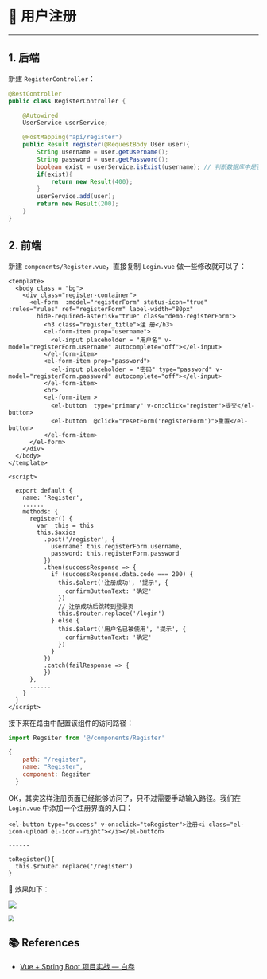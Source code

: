 # 👮‍ 用户注册

---

## 1. 后端

新建 `RegisterController`：

```java
@RestController
public class RegisterController {

    @Autowired
    UserService userService;

    @PostMapping("api/register")
    public Result register(@RequestBody User user){
        String username = user.getUsername();
        String password = user.getPassword();
        boolean exist = userService.isExist(username); // 判断数据库中是否存在
        if(exist){
            return new Result(400);
        }
        userService.add(user);
        return new Result(200);
    }
}
```

## 2. 前端

新建 `components/Register.vue`，直接复制 `Login.vue` 做一些修改就可以了：

```vue
<template>
  <body class = "bg">
    <div class="register-container">
      <el-form  :model="registerForm" status-icon="true" :rules="rules" ref="registerForm" label-width="80px"  
        hide-required-asterisk="true" class="demo-registerForm">
          <h3 class="register_title">注 册</h3>
          <el-form-item prop="username">
            <el-input placeholder = "用户名" v-model="registerForm.username" autocomplete="off"></el-input>
          </el-form-item>
          <el-form-item prop="password">
            <el-input placeholder = "密码" type="password" v-model="registerForm.password" autocomplete="off"></el-input>
          </el-form-item>
          <br>
          <el-form-item >
            <el-button  type="primary" v-on:click="register">提交</el-button>
            <el-button  @click="resetForm('registerForm')">重置</el-button>
          </el-form-item>
      </el-form>
    </div>
  </body>
</template>

<script>

  export default {
    name: 'Register',
    ......
    methods: {
      register() {
        var _this = this
        this.$axios
          .post('/register', {
            username: this.registerForm.username,
            password: this.registerForm.password
          })
          .then(successResponse => {
            if (successResponse.data.code === 200) {
              this.$alert('注册成功', '提示', {
                confirmButtonText: '确定'
              })
              // 注册成功后跳转到登录页
              this.$router.replace('/login')
            } else {
              this.$alert('用户名已被使用', '提示', {
                confirmButtonText: '确定'
              })
            }
          })
          .catch(failResponse => {
          })
      },
      ......
    }
  }
</script>
```

接下来在路由中配置该组件的访问路径：

```js
import Regsiter from '@/components/Register'

{
    path: "/register",
    name: "Register",
    component: Regsiter
  }
```

OK，其实这样注册页面已经能够访问了，只不过需要手动输入路径。我们在 `Login.vue` 中添加一个注册界面的入口：

```vue
<el-button type="success" v-on:click="toRegister">注册<i class="el-icon-upload el-icon--right"></i></el-button>

------

toRegister(){
  this.$router.replace('/register')
}
```

🎨 效果如下：

![](https://gitee.com/veal98/images/raw/master/img/20200804175932.png)

<img src="https://gitee.com/veal98/images/raw/master/img/20200804180010.png" style="zoom: 67%;" />

## 📚 References

- [Vue + Spring Boot 项目实战 — 白卷](https://blog.csdn.net/Neuf_Soleil/article/details/88925013)